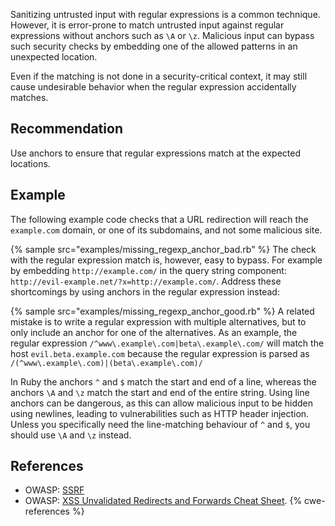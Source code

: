 Sanitizing untrusted input with regular expressions is a common technique. However, it is error-prone to match untrusted input against regular expressions without anchors such as `\A` or `\z`. Malicious input can bypass such security checks by embedding one of the allowed patterns in an unexpected location.

Even if the matching is not done in a security-critical context, it may still cause undesirable behavior when the regular expression accidentally matches.


## Recommendation
Use anchors to ensure that regular expressions match at the expected locations.


## Example
The following example code checks that a URL redirection will reach the `example.com` domain, or one of its subdomains, and not some malicious site.

{% sample src="examples/missing_regexp_anchor_bad.rb" %}
The check with the regular expression match is, however, easy to bypass. For example by embedding `http://example.com/` in the query string component: `http://evil-example.net/?x=http://example.com/`. Address these shortcomings by using anchors in the regular expression instead:

{% sample src="examples/missing_regexp_anchor_good.rb" %}
A related mistake is to write a regular expression with multiple alternatives, but to only include an anchor for one of the alternatives. As an example, the regular expression `/^www\.example\.com|beta\.example\.com/` will match the host `evil.beta.example.com` because the regular expression is parsed as `/(^www\.example\.com)|(beta\.example\.com)/`

In Ruby the anchors `^` and `$` match the start and end of a line, whereas the anchors `\A` and `\z` match the start and end of the entire string. Using line anchors can be dangerous, as this can allow malicious input to be hidden using newlines, leading to vulnerabilities such as HTTP header injection. Unless you specifically need the line-matching behaviour of `^` and `$`, you should use `\A` and `\z` instead.


## References
* OWASP: [SSRF](https://www.owasp.org/index.php/Server_Side_Request_Forgery)
* OWASP: [XSS Unvalidated Redirects and Forwards Cheat Sheet](https://cheatsheetseries.owasp.org/cheatsheets/Unvalidated_Redirects_and_Forwards_Cheat_Sheet.html).
{% cwe-references %}
